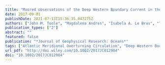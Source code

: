 ```yaml
---
title: "Moored observations of the Deep Western Boundary Current in the NWAtlantic: 2004-2014"
date: 2017-09-01
publishDate: 2021-07-13T15:36:35.047275Z
authors: ["John M. Toole", "Magdalena Andres", "Isabela A. Le Bras", "Terrence M. Joyce", "Michael S. McCartney"]
publication_types: ["2"]
abstract: ""
featured: false
publication: "*Journal of Geophysical Research: Oceans*"
tags: ["Atlantic Meridional Overturning Circulation", "Deep Western Boundary Current"]
url_pdf: "http://doi.wiley.com/10.1002/2017JC012984"
doi: "10.1002/2017JC012984"
---
```


